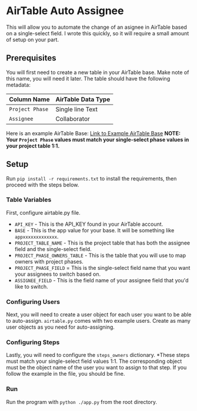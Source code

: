 # AirTable Auto Assignee
This will allow you to automate the change of an asignee in AirTable based on a single-select field. I wrote this quickly, so it will require a small amount of setup on your part.

## Prerequisites
You will first need to create a new table in your AirTable base. Make note of this name, you will need it later. The table should have the following metadata:

| Column Name  | AirTable Data Type  |
|---|---|
| `Project Phase`  | Single line Text  |
| `Assignee`  | Collaborator  |

Here is an example AirTable Base: [Link to Example AirTable Base](https://airtable.com/shrrrKL1ZFNsCDp3Z)
**NOTE: Your `Project Phase` values must match your single-select phase values in your project table 1:1.**

## Setup
Run `pip install -r requirements.txt` to install the requirements, then proceed with the steps below.

### Table Variables
First, configure airtable.py file.
- `API_KEY` - This is the API_KEY found in your AirTable account.
- `BASE` - This is the app value for your base. It will be something like `appxxxxxxxxxxxxx`.
- `PROJECT_TABLE_NAME` - This is the project table that has both the assignee field and the single-select field.
- `PROJECT_PHASE_OWNERS_TABLE` - This is the table that you will use to map owners with project phases.
- `PROJECT_PHASE_FIELD` = This is the single-select field name that you want your assignees to switch based on.
- `ASSIGNEE_FIELD` - This is the field name of your assignee field that you'd like to switch.

### Configuring Users
Next, you will need to create a user object for each user you want to be able to auto-assign. `airtable.py` comes with two example users. Create as many user objects as you need for auto-assigning.

### Configuring Steps
Lastly, you will need to configure the `steps_owners` dictionary. *These steps must match your single-select field values 1:1. The corresponding object must be the object name of the user you want to assign to that step. If you follow the example in the file, you should be fine.

### Run
Run the program with `python ./app.py` from the root directory.
